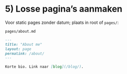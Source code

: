 # 5) Losse pagina’s aanmaken
Voor static pages zonder datum; plaats in root of `pages/`:

`pages/about.md`
```markdown
---
title: "About me"
layout: page
permalink: /about/
---

Korte bio. Link naar [blog](/blog/).
